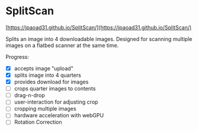 # SplitScan

[https://jpaoad31.github.io/SplitScan/](https://jpaoad31.github.io/SplitScan/)

Splits an image into 4 downloadable images. Designed for scanning multiple images on a flatbed scanner at the same time.

Progress:

- [x] accepts image "upload"
- [x] splits image into 4 quarters
- [x] provides download for images
- [ ] crops quarter images to contents
- [ ] drag-n-drop
- [ ] user-interaction for adjusting crop
- [ ] cropping multiple images
- [ ] hardware acceleration with webGPU
- [ ] Rotation Correction